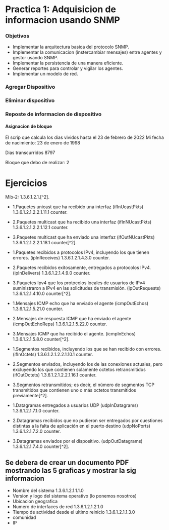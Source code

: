 # Practica 1: Adquisicion de informacion usando SNMP

### Objetivos

- Implementar la arquitectura basica del protocolo SNMP.
- Implementar la comunicacion (instercambiar mensajes) entre agentes y gestor usando SNMP.
- Implementar la persistencia de una manera eficiente.
- Generar reportes  para controlar y vigilar los agentes.
- Implementar un modelo de red.



### Agregar Dispositivo
### Eliminar dispositivo
### Reposte de informacion de dispositivo


#### Asignacion de bloque

El scrip que calcula los dias vividos  hasta el 23 de febrero de 2022
Mi fecha de nacimiento: 23 de enero de 1998 

Dias transcurridos 8797

Bloque que debo de realizar: 2

# Ejercicios

Mib-2: 1.3.6.1.2.1.[^2].


- 1.Paquetes unicast que ha recibido una interfaz (ifInUcastPkts) 1.3.6.1.2.1.2.2.1.11.1 counter.
- 2.Paquetes multicast que ha recibido una interfaz (ifInNUcastPkts) 1.3.6.1.2.1.2.2.1.12.1 counter.
- 3.Paquetes multicast que ha enviado una interfaz (ifOutNUcastPkts) 1.3.6.1.2.1.2.2.1.18.1 counter[^2].

- 1.Paquetes recibidos a protocolos IPv4, incluyendo los que tienen errores. (ipInReceives) 1.3.6.1.2.1.4.3.0 counter.
- 2.Paquetes recibidos exitosamente, entregados a protocolos IPv4. (ipInDelivers) 1.3.6.1.2.1.4.9.0 counter.
- 3.Paquetes Ipv4 que los protocolos locales de usuarios de IPv4 suministraron a IPv4 en las solicitudes de transmisión. (ipOutRequests)        1.3.6.1.2.1.4.10.0 counter[^2].
    

- 1.Mensajes ICMP echo que ha enviado el agente (icmpOutEchos) 1.3.6.1.2.1.5.21.0 counter.
- 2.Mensajes de respuesta ICMP que ha enviado el agente (icmpOutEchoReps) 1.3.6.1.2.1.5.22.0 counter.
- 3.Mensajes ICMP que ha recibido el agente. (icmpInEchos) 1.3.6.1.2.1.5.8.0 counter[^2].

- 1.Segmentos recibidos, incluyendo los que se han recibido con errores. (ifInOctets) 1.3.6.1.2.1.2.2.1.10.1 counter.
- 2.Segmentos enviados, incluyendo los de las conexiones actuales, pero excluyendo los que contienen solamente octetos retransmitidos            (ifOutOctets) 1.3.6.1.2.1.2.2.1.16.1 counter.
- 3.Segmentos retransmitidos; es decir, el número de segmentos TCP transmitidos que contienen uno o más octetos transmitidos  previamente[^2].
    


- 1.Datagramas entregados a usuarios UDP (udpInDatagrams) 1.3.6.1.2.1.7.1.0 counter.
- 2.Datagramas recibidos que no pudieron ser entregados por cuestiones distintas a la falta de aplicación en el puerto destino (udpNoPorts) 1.3.6.1.2.1.7.2.0 counter.
- 3.Datagramas enviados por el dispositivo. (udpOutDatagrams) 1.3.6.1.2.1.7.4.0 counter[^2].





## Se debera de crear un documento PDF mostrando las 5 graficas y mostrar la sig informacion

- Nombre del sistema 1.3.6.1.2.1.1.1.0
- Version y logo del sistema operativo (lo ponemos nosotros)
- Ubicacion geografica 
- Numero de interfaces de red 1.3.6.1.2.1.2.1.0
- Tiempo de actividad desde el ultimo reinicio 1.3.6.1.2.1.1.3.0
- comunidad 
- IP